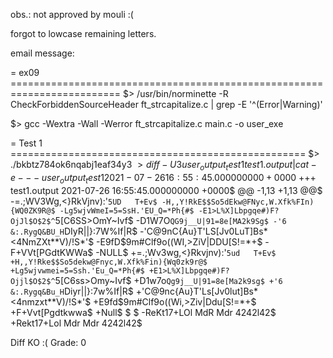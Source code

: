 obs.: not approved by mouli :(

forgot to lowcase remaining letters.

email message:

= ex09 =========================================================================
$> /usr/bin/norminette -R CheckForbiddenSourceHeader ft_strcapitalize.c | grep -E '^(Error|Warning)'

$> gcc -Wextra -Wall -Werror ft_strcapitalize.c main.c -o user_exe 

= Test 1 ===================================================
$> ./bkbtz784ok6nqabj1eaf34y3
$> diff -U 3 user_output_test1 test1.output | cat -e
--- user_output_test1	2021-07-26 16:55:45.000000000 +0000$
+++ test1.output	2021-07-26 16:55:45.000000000 +0000$
@@ -1,13 +1,13 @@$
-=.;WV3Wg,<}RkVjnv):'`5UD	T+Ev$
-H,,Y!RkE$$So5dEkw@FNyc,W.Xfk%FIn){WQ0ZK9R@$
-Lg5wjvWmeI=5=SsH.'EU_Q=*Ph{#$
-E1>L%X]Lbpgqe#)F?OjJl$O$2$^`5[C6SS>OmY~Ivf$
-D1W7O`QG9j__U|91=8e[MA2k9Sg$
-'6 &:.RygQ&BU_H`DIyR||}:7W%If|R$
-'C@9nC{Au}T'LS[Jv0LuT]Bs*<4NmZXt**V)/!S*'$
-E9fD$9m#Clf9o((WI,>ZiV|DDU[S!=*+$
-F+VVt[PGdtKWWa$
-NULL$
+=.;Wv3wg,<}Rkvjnv):'`5ud	T+Ev$
+H,,Y!Rke$$So5dekw@Fnyc,W.Xfk%Fin){Wq0zk9r@$
+Lg5wjvwmei=5=Ssh.'Eu_Q=*Ph{#$
+E1>L%X]Lbpgqe#)F?Ojjl$O$2$^`5[C6ss>Omy~Ivf$
+D1w7o`Qg9j__U|91=8e[Ma2k9sg$
+'6 &:.Rygq&Bu_H`Diyr||}:7w%If|R$
+'C@9nc{Au}T'Ls[Jv0lut]Bs*<4nmzxt**V)/!S*'$
+E9fd$9m#Clf9o((Wi,>Ziv|Ddu[S!=*+$
+F+Vvt[Pgdtkwwa$
+Null$
$
   $
-ReKt17+LOl MdR Mdr 4242l42$
+Rekt17+Lol Mdr Mdr 4242l42$

Diff KO :(
Grade: 0
